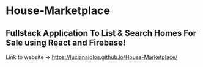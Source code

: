 # House-Marketplace
## Fullstack Application To List & Search Homes For Sale using React and Firebase!
Link to website ->  https://lucianaiolos.github.io/House-Marketplace/

 
